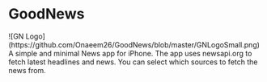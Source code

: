  <h1>GoodNews</h1>
 ![GN Logo](https://github.com/Onaeem26/GoodNews/blob/master/GNLogoSmall.png)
A simple and minimal News app for iPhone. The app uses newsapi.org to fetch latest headlines and news. You can select which sources to fetch the news from.
